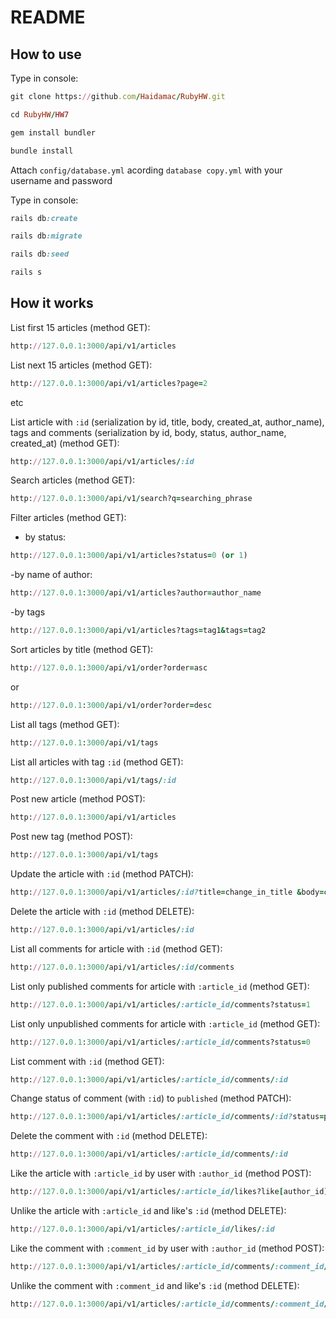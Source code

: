 # README

## How to use
Type in console:

```ruby
git clone https://github.com/Haidamac/RubyHW.git
```

```ruby
cd RubyHW/HW7
````

```ruby
gem install bundler
```
```ruby
bundle install
```

Attach ```config/database.yml``` acording `database copy.yml` with your username and password

Type in console:

```ruby
rails db:create
```

```ruby
rails db:migrate
```

```ruby
rails db:seed
```

```ruby
rails s
```

## How it works

List first 15 articles (method GET):
```ruby
http://127.0.0.1:3000/api/v1/articles
```

List next 15 articles (method GET):
```ruby
http://127.0.0.1:3000/api/v1/articles?page=2
```
etc

List article with ```:id``` (serialization by id, title, body, created_at, author_name), tags and 
comments (serialization by id, body, status, author_name, created_at) (method GET):
```ruby
http://127.0.0.1:3000/api/v1/articles/:id
```

Search articles (method GET):
```ruby
http://127.0.0.1:3000/api/v1/search?q=searching_phrase
```

Filter articles (method GET):
- by status:
```ruby
http://127.0.0.1:3000/api/v1/articles?status=0 (or 1)
```
-by name of author:
```ruby
http://127.0.0.1:3000/api/v1/articles?author=author_name
```
-by tags
```ruby
http://127.0.0.1:3000/api/v1/articles?tags=tag1&tags=tag2
```

Sort articles by title (method GET):
```ruby
http://127.0.0.1:3000/api/v1/order?order=asc
```
or
```ruby
http://127.0.0.1:3000/api/v1/order?order=desc
```

List all tags (method GET):
```ruby
http://127.0.0.1:3000/api/v1/tags
```

List all articles with tag ```:id``` (method GET):
```ruby
http://127.0.0.1:3000/api/v1/tags/:id
```

Post new article (method POST):
```ruby
http://127.0.0.1:3000/api/v1/articles
```

Post new tag (method POST):
```ruby
http://127.0.0.1:3000/api/v1/tags
```

Update the article with ```:id``` (method PATCH):
```ruby
http://127.0.0.1:3000/api/v1/articles/:id?title=change_in_title &body=change_in_body
```

Delete the article with ```:id``` (method DELETE):
```ruby
http://127.0.0.1:3000/api/v1/articles/:id
```

List all comments for article with ```:id``` (method GET):
```ruby
http://127.0.0.1:3000/api/v1/articles/:id/comments
```

List only published comments for article with ```:article_id``` (method GET):
```ruby
http://127.0.0.1:3000/api/v1/articles/:article_id/comments?status=1
```

List only unpublished comments for article with ```:article_id``` (method GET):
```ruby
http://127.0.0.1:3000/api/v1/articles/:article_id/comments?status=0
```

List comment with ```:id``` (method GET):
```ruby
http://127.0.0.1:3000/api/v1/articles/:article_id/comments/:id
```

Change status of comment (with ```:id```) to ```published``` (method PATCH):
```ruby
http://127.0.0.1:3000/api/v1/articles/:article_id/comments/:id?status=published
```

Delete the comment with ```:id``` (method DELETE):
```ruby
http://127.0.0.1:3000/api/v1/articles/:article_id/comments/:id
```

Like the article with ```:article_id``` by user with ```:author_id``` (method POST):
```ruby
http://127.0.0.1:3000/api/v1/articles/:article_id/likes?like[author_id]=:author_id
```

Unlike the article with ```:article_id``` and like's ```:id``` (method DELETE):
```ruby
http://127.0.0.1:3000/api/v1/articles/:article_id/likes/:id
```

Like the comment with ```:comment_id``` by user with ```:author_id``` (method POST):
```ruby
http://127.0.0.1:3000/api/v1/articles/:article_id/comments/:comment_id/likes?like[author_id]=:author_id
```

Unlike the comment with ```:comment_id``` and like's ```:id``` (method DELETE):
```ruby
http://127.0.0.1:3000/api/v1/articles/:article_id/comments/:comment_id/likes/:id
```
